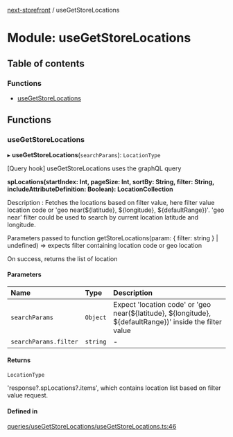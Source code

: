 [next-storefront](../README.md) / useGetStoreLocations

# Module: useGetStoreLocations

## Table of contents

### Functions

- [useGetStoreLocations](useGetStoreLocations.md#usestorelocationsqueries)

## Functions

### useGetStoreLocations

▸ **useGetStoreLocations**(`searchParams`): `LocationType`

[Query hook] useGetStoreLocations uses the graphQL query

<b>spLocations(startIndex: Int, pageSize: Int, sortBy: String, filter: String, includeAttributeDefinition: Boolean): LocationCollection</b>

Description : Fetches the locations based on filter value, here filter value location code or 'geo near(${latitude}, ${longitude}, ${defaultRange})'.
'geo near' filter could be used to search by current location latitude and longitude.

Parameters passed to function getStoreLocations(param: { filter: string } | undefined) => expects filter containing location code or geo location

On success, returns the list of location

#### Parameters

| Name                  | Type     | Description                                                                                              |
| :-------------------- | :------- | :------------------------------------------------------------------------------------------------------- |
| `searchParams`        | `Object` | Expect 'location code' or 'geo near(${latitude}, ${longitude}, ${defaultRange})' inside the filter value |
| `searchParams.filter` | `string` | -                                                                                                        |

#### Returns

`LocationType`

'response?.spLocations?.items', which contains location list based on filter value request.

#### Defined in

[queries/useGetStoreLocations/useGetStoreLocations.ts:46](https://github.com/KiboSoftware/nextjs-storefront/blob/561a164/hooks/queries/useGetStoreLocations/useGetStoreLocations.ts#L46)
